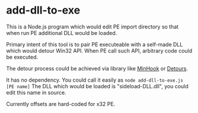 # add-dll-to-exe
This is a Node.js program which would edit PE import directory so that when run PE additional DLL would be loaded.

Primary intent of this tool is to pair PE executeable with a self-made DLL which would detour Win32 API. When PE call such API, arbitrary code could be executed.

The detour process could be achieved via library like [MinHook](https://github.com/TsudaKageyu/minhook) or [Detours](https://github.com/microsoft/Detours).

It has no dependency. You could call it easily as `node add-dll-to-exe.js [PE name]`
The DLL which would be loaded is "sideload-DLL.dll", you could edit this name in source.

Currently offsets are hard-coded for x32 PE.
